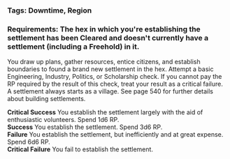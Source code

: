 ### Tags: Downtime, Region

### Requirements: The hex in which you're establishing the settlement has been Cleared and doesn't currently have a settlement (including a Freehold) in it.

You draw up plans, gather resources, entice citizens, and establish boundaries to found a brand new settlement in the hex. Attempt a basic Engineering, Industry, Politics, or Scholarship check. If you cannot pay the RP required by the result of this check, treat your result as a critical failure. A settlement always starts as a village. See page 540 for further details about building settlements.  
  
**Critical Success** You establish the settlement largely with the aid of enthusiastic volunteers. Spend 1d6 RP.  
**Success** You establish the settlement. Spend 3d6 RP.  
**Failure** You establish the settlement, but inefficiently and at great expense. Spend 6d6 RP.  
**Critical Failure** You fail to establish the settlement.